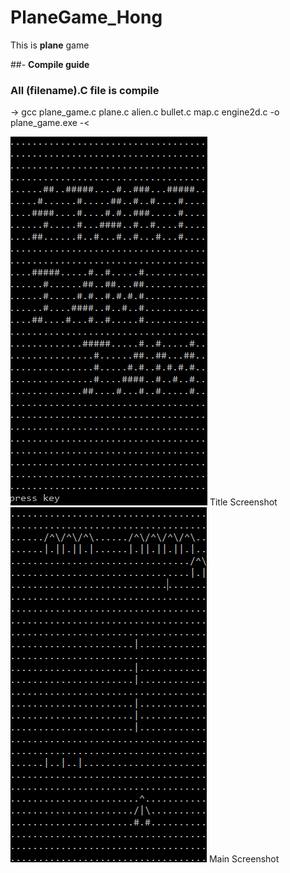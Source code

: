 # PlaneGame_Hong

This is **plane** game

##- **Compile guide**
### **All (filename).C** file is compile

-> gcc plane_game.c plane.c alien.c bullet.c map.c engine2d.c -o plane_game.exe -<


![Title Screenshot](start.png " Title Screenshot ")
Title Screenshot
![Main Screenshot](main.png " Main Screenshot ")
Main Screenshot
